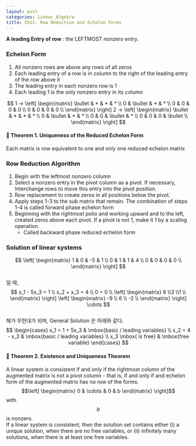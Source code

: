 ```yaml
---
layout: post
categories: Linear_Algebra
title: Ch12. Row Reduction and Echelon Forms
---
```


**A leading Entry of row** : the LEFTMOST nonzero entry.   
### Echelon Form
1. All nonzero rows are above any rows of all zeros
2. Each leading entry of a row is in column to the right of the leading entry of the row above it
3. The leading entry in each nonzero row is 1
4. Each leading 1 is the only nonzero entry in its column


$$ 
1 → \left[
\begin{matrix}
\bullet & * & * & * \\
0 & \bullet & * & * \\
0 & 0 & 0 & 0 \\
0 & 0 & 0 & 0 \\
\end{matrix}
\right]        
  2 → \left[
\begin{matrix}
\bullet & * & * & * \\
0 & \bullet & * & * \\
0 & 0 & \bullet & * \\
0 & 0 & 0 & \bullet \\
\end{matrix}
\right] 
$$


#### 📖 Theorem 1. Uniqueness of the Reduced Echelon Form
Each matrix is row equivalent to one and only one reduced echelon matrix

### Row Reduction Algorithm
1. Begin with the leftmost nonzero column
2. Select a nonzero entry in the pivot column as a pivot. If necessary, Interchange rows to move this entry into the pivot position.
3. Row replacement to create zeros in all positions below the pivot.
4. Apply steps 1-3 to the sub matrix that remain. The combination of steps 1-4 is called forward phase echelon form
5. Beginning with the rightmost polio and working upward and to the left, created zeros above each pivot. If a pivot is not 1, make it 1 by a scaling operation.  
	- Called backward phase reduced echelon form

### Solution of linear systems
$$ 
\left[
\begin{matrix}
1 & 0 & -5 & 1 \\
0 & 1 & 1 & 4 \\
0 & 0 & 0 & 0 \\
\end{matrix}
\right]   
$$   
일 때,  
$$
x_1 - 5x_3 = 1 \\
x_2 + x_3 = 4 \\
0 = 0 \\
\left[
\begin{matrix}
6 \\3 \\1 \\
\end{matrix}
\right]
\left[
\begin{matrix}
-9 \\
6 \\
-2 \\
\end{matrix}
\right]  \cdots
$$   
해가 무한대가 되며,  General Solution 은 아래와 같다.  
$$
\begin{cases}
x_1 = 1 + 5x_3 & \mbox{basic / leading  variables} \\
x_2 = 4 - x_3 & \mbox{basic / leading variables} \\
x_3 \mbox{ is free} & \mbox{free variable}
\end{cases}
$$  

#### 📖 Theorem 2. Existence and Uniqueness Theorem
A linear system is consistent if and only if the rightmost column of the augmented matrix is not a pivot column - that is, if and only if and echelon form of the augmented matrix has no row of the forms.    
$$\left[ \begin{matrix} 0 & \cdots &  0 & b \end{matrix} \right]$$ with $$b$$ is nonzero.    
If a linear system is consistent, then the solution set contains either (i) a unique solution, when there are no free variables, or (ii) infinitely many solutions, when there is at least one free variables.  